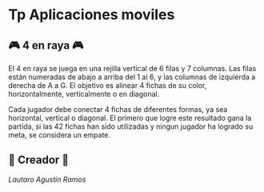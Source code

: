 # Tp Aplicaciones moviles
## 🎮 4 en raya 🎮
El 4 en raya se juega en una rejilla vertical de 6 filas y 7 columnas. Las filas están numeradas de abajo a arriba del 1 al 6, y las columnas de izquierda a derecha de A a G. El objetivo es alinear 4 fichas de su color, horizontalmente, verticalmente o en diagonal.

Cada jugador debe conectar 4 fichas de diferentes formas, ya sea horizontal, vertical o diagonal. El primero que logre este resultado gana la partida, si las 42 fichas han sido utilizadas y ningun jugador ha logrado su meta, se considera un empate.

## 🤖 Creador 🤖
_Lautaro Agustin Ramos_ 
